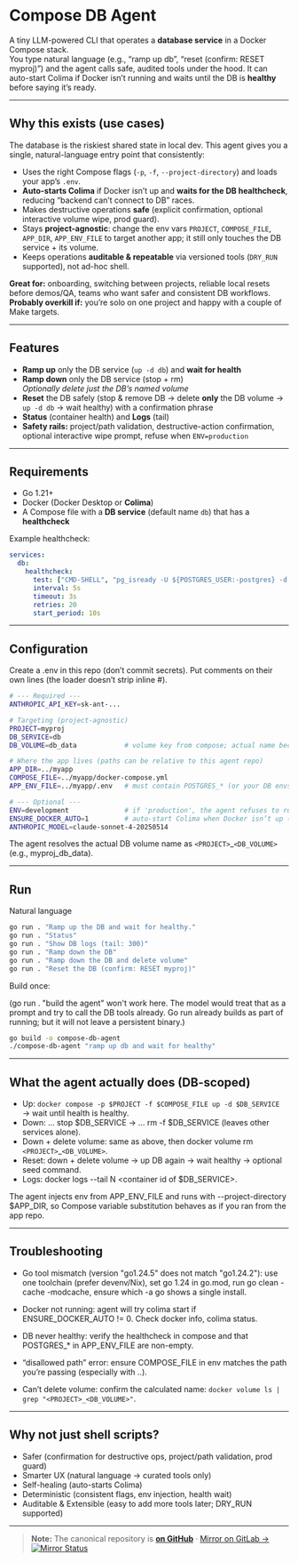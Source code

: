 # Compose DB Agent

A tiny LLM-powered CLI that operates a **database service** in a Docker Compose stack.  
You type natural language (e.g., “ramp up db”, “reset (confirm: RESET myproj)”) and the agent calls safe, audited tools under the hood. It can auto-start Colima if Docker isn’t running and waits until the DB is **healthy** before saying it’s ready.

---

## Why this exists (use cases)

The database is the riskiest shared state in local dev. This agent gives you a single, natural-language entry point that consistently:

- Uses the right Compose flags (`-p`, `-f`, `--project-directory`) and loads your app’s `.env`.
- **Auto-starts Colima** if Docker isn’t up and **waits for the DB healthcheck**, reducing “backend can’t connect to DB” races.
- Makes destructive operations **safe** (explicit confirmation, optional interactive volume wipe, prod guard).
- Stays **project-agnostic**: change the env vars `PROJECT`, `COMPOSE_FILE`, `APP_DIR`, `APP_ENV_FILE` to target another app; it still only touches the DB service + its volume.
- Keeps operations **auditable & repeatable** via versioned tools (`DRY_RUN` supported), not ad-hoc shell.

**Great for:** onboarding, switching between projects, reliable local resets before demos/QA, teams who want safer and consistent DB workflows.  
**Probably overkill if:** you’re solo on one project and happy with a couple of Make targets.

---

## Features

- **Ramp up** only the DB service (`up -d db`) and **wait for health**
- **Ramp down** only the DB service (stop + rm)  
  *Optionally delete just the DB’s named volume*
- **Reset** the DB safely (stop & remove DB → delete **only** the DB volume → `up -d db` → wait healthy) with a confirmation phrase
- **Status** (container health) and **Logs** (tail)
- **Safety rails:** project/path validation, destructive-action confirmation, optional interactive wipe prompt, refuse when `ENV=production`

---

## Requirements

- Go 1.21+
- Docker (Docker Desktop or **Colima**)
- A Compose file with a **DB service** (default name `db`) that has a **healthcheck**

Example healthcheck:

```yaml
services:
  db:
    healthcheck:
      test: ["CMD-SHELL", "pg_isready -U ${POSTGRES_USER:-postgres} -d ${POSTGRES_DB:-postgres}"]
      interval: 5s
      timeout: 3s
      retries: 20
      start_period: 10s
```

---

## Configuration

Create a .env in this repo (don’t commit secrets).
Put comments on their own lines (the loader doesn’t strip inline #).

```bash
# --- Required ---
ANTHROPIC_API_KEY=sk-ant-...

# Targeting (project-agnostic)
PROJECT=myproj
DB_SERVICE=db
DB_VOLUME=db_data            # volume key from compose; actual name becomes <PROJECT>_<DB_VOLUME>

# Where the app lives (paths can be relative to this agent repo)
APP_DIR=../myapp
COMPOSE_FILE=../myapp/docker-compose.yml
APP_ENV_FILE=../myapp/.env   # must contain POSTGRES_* (or your DB envs)

# --- Optional ---
ENV=development              # if 'production', the agent refuses to run
ENSURE_DOCKER_AUTO=1         # auto-start Colima when Docker isn’t up (0 to disable)
ANTHROPIC_MODEL=claude-sonnet-4-20250514
```

The agent resolves the actual DB volume name as ``<PROJECT>``_``<DB_VOLUME>`` (e.g., myproj_db_data).

---

## Run

Natural language

```bash
go run . "Ramp up the DB and wait for healthy."
go run . "Status"
go run . "Show DB logs (tail: 300)"
go run . "Ramp down the DB"
go run . "Ramp down the DB and delete volume"
go run . "Reset the DB (confirm: RESET myproj)"
```

Build once:

(go run . "build the agent" won't work here. The model would treat that as a prompt and try to call the DB tools already. Go run already builds as part of running; but it will not leave a persistent binary.)

```bash
go build -o compose-db-agent
./compose-db-agent "ramp up db and wait for healthy"
```

---

## What the agent actually does (DB-scoped)

- Up: ``docker compose -p $PROJECT -f $COMPOSE_FILE up -d $DB_SERVICE`` → wait until health is healthy.
- Down: … stop $DB_SERVICE → … rm -f $DB_SERVICE (leaves other services alone).
- Down + delete volume: same as above, then docker volume rm ``<PROJECT>``_``<DB_VOLUME>``.
- Reset: down + delete volume → up DB again → wait healthy → optional seed command.
- Logs: docker logs --tail N <container id of $DB_SERVICE>.

The agent injects env from APP_ENV_FILE and runs with --project-directory $APP_DIR, so Compose variable substitution behaves as if you ran from the app repo.

---

## Troubleshooting

- Go tool mismatch (version "go1.24.5" does not match "go1.24.2"): use one toolchain (prefer devenv/Nix), set go 1.24 in go.mod, run go clean -cache -modcache, ensure which -a go shows a single install.
- Docker not running: agent will try colima start if ENSURE_DOCKER_AUTO != 0. Check docker info, colima status.
- DB never healthy: verify the healthcheck in compose and that POSTGRES_* in APP_ENV_FILE are non-empty.
- “disallowed path” error: ensure COMPOSE_FILE in env matches the path you’re passing (especially with ..).

- Can’t delete volume: confirm the calculated name: ```docker volume ls | grep "<PROJECT>_<DB_VOLUME>"```.

---

## Why not just shell scripts?

- Safer (confirmation for destructive ops, project/path validation, prod guard)
- Smarter UX (natural language → curated tools only)
- Self-healing (auto-starts Colima)
- Deterministic (consistent flags, env injection, health wait)
- Auditable & Extensible (easy to add more tools later; DRY_RUN supported)

---

> **Note:** The canonical repository is [**on GitHub**](https://github.com/vr33ni-dev/compose-db-agent) · [Mirror on GitLab →](https://gitlab.com/vr33ni-personal/compose-db-agent.git) [![Mirror Status](https://github.com/vr33ni-dev/compose-db-agent/actions/workflows/mirror.yml/badge.svg)](https://github.com/vr33ni-dev/ompose-db-agent/actions/workflows/mirror.yml)
